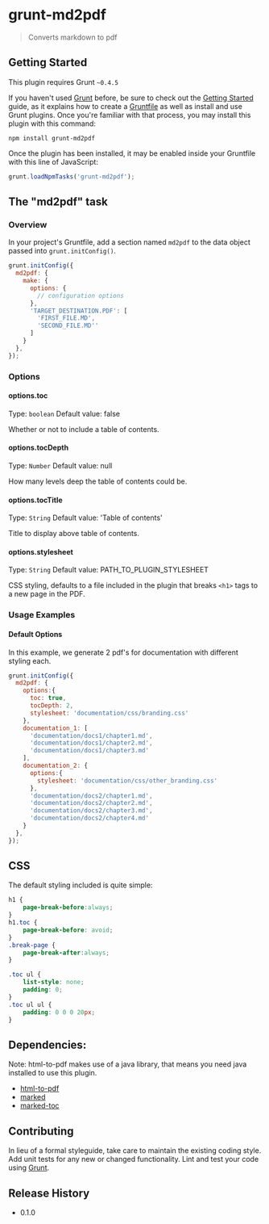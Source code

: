 # grunt-md2pdf

> Converts markdown to pdf

## Getting Started
This plugin requires Grunt `~0.4.5`

If you haven't used [Grunt](http://gruntjs.com/) before, be sure to check out the [Getting Started](http://gruntjs.com/getting-started) guide, as it explains how to create a [Gruntfile](http://gruntjs.com/sample-gruntfile) as well as install and use Grunt plugins. Once you're familiar with that process, you may install this plugin with this command:

```shell
npm install grunt-md2pdf
```

Once the plugin has been installed, it may be enabled inside your Gruntfile with this line of JavaScript:

```js
grunt.loadNpmTasks('grunt-md2pdf');
```

## The "md2pdf" task

### Overview
In your project's Gruntfile, add a section named `md2pdf` to the data object passed into `grunt.initConfig()`.

```js
grunt.initConfig({
  md2pdf: {
    make: {
      options: {
        // configuration options
      },
      'TARGET_DESTINATION.PDF': [
        'FIRST_FILE.MD',
        'SECOND_FILE.MD''
      ]
    }
  },
});
```

### Options

#### options.toc
Type: `boolean`
Default value: false

Whether or not to include a table of contents.

#### options.tocDepth
Type: `Number`
Default value: null

How many levels deep the table of contents could be.

#### options.tocTitle
Type: `String`
Default value: 'Table of contents'

Title to display above table of contents.

#### options.stylesheet
Type: `String`
Default value: PATH_TO_PLUGIN_STYLESHEET

CSS styling, defaults to a file included in the plugin that breaks `<h1>` tags to a new page in the PDF.


### Usage Examples

#### Default Options
In this example, we generate 2 pdf's for documentation with different styling each.

```js
grunt.initConfig({
  md2pdf: {
    options:{
      toc: true,
      tocDepth: 2,
      stylesheet: 'documentation/css/branding.css'
    },
    documentation_1: [
      'documentation/docs1/chapter1.md',
      'documentation/docs1/chapter2.md',
      'documentation/docs1/chapter3.md'
    ],
    documentation_2: {
      options:{
        stylesheet: 'documentation/css/other_branding.css'
      },
      'documentation/docs2/chapter1.md',
      'documentation/docs2/chapter2.md',
      'documentation/docs2/chapter3.md',
      'documentation/docs2/chapter4.md'
    }
  },
});
```

## CSS

The default styling included is quite simple:

```css
h1 {
    page-break-before:always;
}
h1.toc {
    page-break-before: avoid;
}
.break-page {
    page-break-after:always;
}

.toc ul {
    list-style: none;
    padding: 0;
}
.toc ul ul {
    padding: 0 0 0 20px;
}
```

## Dependencies:

Note: html-to-pdf makes use of a java library, that means you need java installed to use this plugin.

- [html-to-pdf](https://github.com/ChaosEvoker/html-to-pdf)
- [marked](https://github.com/chjj/marked)
- [marked-toc](https://github.com/jonschlinkert/marked-toc)

## Contributing
In lieu of a formal styleguide, take care to maintain the existing coding style.
Add unit tests for any new or changed functionality.
Lint and test your code using [Grunt](http://gruntjs.com/).

## Release History
- 0.1.0

